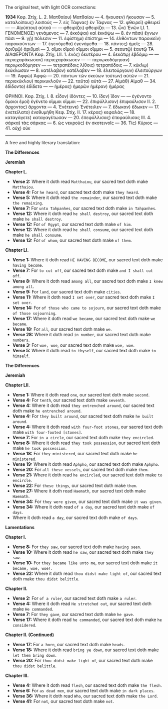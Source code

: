 The original text, with light OCR corrections:

**1934**
Κεφ. Στίχ.
L. 2. Ματθαίου) Ματθαίου
— 4. ἤκουσεν) ἤκουσαν
— 5. καταλοίπους) λοιπούς
— 7. εἰς Τάφνας) ἐν Τάφνας
— 12. φθειρεῖ) φθειρεῖ
— — Αἰγύπτου) αὐτοῦ
— — φθειρίζει) φθειρίζει
— 13. ὧν) Ἑνῶν
LI. 1. ΓΕΝΟΜΕΝΟΣ) γενάμενος
— 7. ἐκκόψαι) καὶ ἐκκόψω
— 8. ἐν πᾶσι) ἔγνων πᾶσι
— 9. γῇ) πόλεσιν
— 11. ἐφίστημι) ἐπίστημι
— 14. ἐλθόντων παροικεῖν) παροικούντων
— 17. ἐγενόμεθα) ἐγενάμεθα
— 18. πάντες) ἡμεῖς
— 28. ἀριθμῷ) ἀριθμοὶ
— 3. οἴμοι οἴμοι) οἴμμοι οἴμμοι
— 5. σεαυτῷ) ἑαυτῷ
ΤΑ ΔΙΑΦΕΡΟΝΤΑ
Κεφ. Στίχ.
LII. 1. ἑνὸς) δευτέρου
— 4. δεκάτῳ) ἑβδόμῳ
— — περιεχαράκωσαν) περιεχαράκωσεν
— — περιῳκοδόμησαν) περιῳκοδόμησεν
— — τετραπέδοις λίθοις) τετραπόδοις
— 7. κύκλῳ) ἐκύκλωσαν
— 8. κατέλαβον) κατέλαβεν
— 18. ἐλειτούργουν) ἐλειτούργων
— 19. Ἀφφὼ) Ἀφφὼ
— 20. πάντων τῶν σκεύων τούτων) αὐτῶν
— 21. περιεκύκλου) περικυκλοῦν
— 22. ταῦτα) αὐτὰ
— 27. Αἱμὰθ) Αἱμαθ
— 34. ἐδίδοντο) ἐδίδετο
— — ἡμέρας) ἡμερῶν
ἡμέραν) ἡμέρας

ΘΡΗΝΟΙ.
Κεφ. Στίχ.
I. 8. εἶδον) ἰδόντες
— 10. ἴδεν) ἴδον
— — ἐγένοντο ὅμοιοι ἐμοὶ) ἐγένετο οἴμμοι οἴμμοι
— 22. ἐπιφύλλισον) ἐπιφαύλισον
II. 2. ἄρχοντος) ἄρχοντα
— 4. Ἐνέτεινε) Ἐνέτειλεν
— 7. ἔδωκαν) ἔδωκεν
— 17. ἐνετείλατο) ἐνεθυμήθη
Κεφ. Στίχ.
II. 17. κέρας) κεφαλὰς
— 18. καταγάγετε) καταγαγέτωσαν
— 20. ἐπεφύλλισας) ἐπεφαύλισας
III. 4. σάρκα) τὰς σάρκας
— 6. ὡς νεκροὺς) ἐν σκοτεινοῖς
— 36. Τίς) Κύριος
— 41. οὐχ) οὐκ

---

A free and highly literary translation:

**The Differences**

**Jeremiah**

**Chapter L.**
*   **Verse 2:** Where it doth read `Matthaiou`, our sacred text doth make `Matthaiou`.
*   **Verse 4:** For `he heard`, our sacred text doth make `they heard`.
*   **Verse 5:** Where it doth read `the remainder`, our sacred text doth make `the remaining`.
*   **Verse 7:** For `unto Tahpanhes`, our sacred text doth make `in Tahpanhes`.
*   **Verse 12:** Where it doth read `he shall destroy`, our sacred text doth make `he shall destroy`.
*   **Verse 12:** For `of Egypt`, our sacred text doth make `of him`.
*   **Verse 12:** Where it doth read `he shall consume`, our sacred text doth make `he shall consume`.
*   **Verse 13:** For `of whom`, our sacred text doth make `of them`.

**Chapter LI.**
*   **Verse 1:** Where it doth read `HE HAVING BECOME`, our sacred text doth make `having become`.
*   **Verse 7:** For `to cut off`, our sacred text doth make `and I shall cut off`.
*   **Verse 8:** Where it doth read `among all`, our sacred text doth make `I knew among all`.
*   **Verse 9:** For `land`, our sacred text doth make `cities`.
*   **Verse 11:** Where it doth read `I set over`, our sacred text doth make `I set over`.
*   **Verse 14:** For `of those who came to sojourn`, our sacred text doth make `of those sojourning`.
*   **Verse 17:** Where it doth read `we became`, our sacred text doth make `we became`.
*   **Verse 18:** For `all`, our sacred text doth make `we`.
*   **Verse 28:** Where it doth read `in number`, our sacred text doth make `numbers`.
*   **Verse 3:** For `woe, woe`, our sacred text doth make `woe, woe`.
*   **Verse 5:** Where it doth read `to thyself`, our sacred text doth make `to himself`.

**The Differences**

**Jeremiah**

**Chapter LII.**
*   **Verse 1:** Where it doth read `one`, our sacred text doth make `second`.
*   **Verse 4:** For `tenth`, our sacred text doth make `seventh`.
*   **Verse 4:** Where it doth read `they entrenched around`, our sacred text doth make `he entrenched around`.
*   **Verse 4:** For `they built around`, our sacred text doth make `he built around`.
*   **Verse 4:** Where it doth read `with four-foot stones`, our sacred text doth make `with four-footed [stones]`.
*   **Verse 7:** For `in a circle`, our sacred text doth make `they encircled`.
*   **Verse 8:** Where it doth read `they took possession`, our sacred text doth make `he took possession`.
*   **Verse 18:** For `they ministered`, our sacred text doth make `he ministered`.
*   **Verse 19:** Where it doth read `Aphpho`, our sacred text doth make `Aphpho`.
*   **Verse 20:** For `all these vessels`, our sacred text doth make `them`.
*   **Verse 21:** Where it doth read `he encircled`, our sacred text doth make `to encircle`.
*   **Verse 22:** For `these things`, our sacred text doth make `them`.
*   **Verse 27:** Where it doth read `Haemath`, our sacred text doth make `Haemath`.
*   **Verse 34:** For `they were given`, our sacred text doth make `it was given`.
*   **Verse 34:** Where it doth read `of a day`, our sacred text doth make `of days`.
*   Where it doth read `a day`, our sacred text doth make `of days`.

**Lamentations**

**Chapter I.**
*   **Verse 8:** For `they saw`, our sacred text doth make `having seen`.
*   **Verse 10:** Where it doth read `he saw`, our sacred text doth make `they saw`.
*   **Verse 10:** For `they became like unto me`, our sacred text doth make `it became, woe, woe!`.
*   **Verse 22:** Where it doth read `thou didst make light of`, our sacred text doth make `thou didst belittle`.

**Chapter II.**
*   **Verse 2:** For `of a ruler`, our sacred text doth make `a ruler`.
*   **Verse 4:** Where it doth read `He stretched out`, our sacred text doth make `He commanded`.
*   **Verse 7:** For `they gave`, our sacred text doth make `he gave`.
*   **Verse 17:** Where it doth read `he commanded`, our sacred text doth make `he considered`.

**Chapter II. (Continued)**
*   **Verse 17:** For `a horn`, our sacred text doth make `heads`.
*   **Verse 18:** Where it doth read `bring ye down`, our sacred text doth make `let them bring down`.
*   **Verse 20:** For `thou didst make light of`, our sacred text doth make `thou didst belittle`.

**Chapter III.**
*   **Verse 4:** Where it doth read `flesh`, our sacred text doth make `the flesh`.
*   **Verse 6:** For `as dead men`, our sacred text doth make `in dark places`.
*   **Verse 36:** Where it doth read `Who`, our sacred text doth make `the Lord`.
*   **Verse 41:** For `not`, our sacred text doth make `not`.